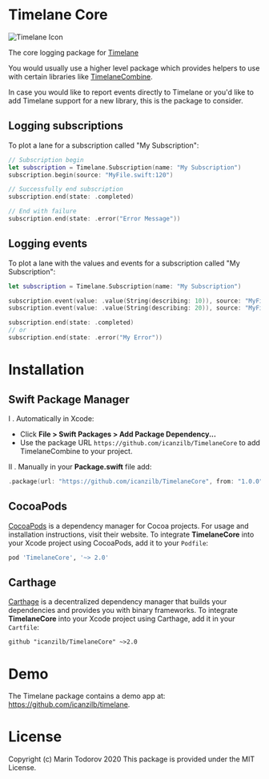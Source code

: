 # Timelane Core

![Timelane Icon](etc/Icon_128x128@2x.png)

The core logging package for [Timelane](https://timelane.tools)

You would usually use a higher level package which provides helpers to use with certain libraries like [TimelaneCombine](https://github.com/icanzilb/TimelaneCombine).

In case you would like to report events directly to Timelane or you'd like to add Timelane support for a new library, this is the package to consider.

## Logging subscriptions

To plot a lane for a subscription called "My Subscription":

```swift
// Subscription begin
let subscription = Timelane.Subscription(name: "My Subscription")
subscription.begin(source: "MyFile.swift:120")

// Successfully end subscription
subscription.end(state: .completed)

// End with failure
subscription.end(state: .error("Error Message"))
```

## Logging events

To plot a lane with the values and events for a subscription called "My Subscription":

```swift
let subscription = Timelane.Subscription(name: "My Subscription")

subscription.event(value: .value(String(describing: 10)), source: "MyFile.swift:120")
subscription.event(value: .value(String(describing: 20)), source: "MyFile.swift:120")

subscription.end(state: .completed)
// or
subscription.end(state: .error("My Error"))
```

# Installation

## Swift Package Manager

I . Automatically in Xcode:

 - Click **File > Swift Packages > Add Package Dependency...**  
 - Use the package URL `https://github.com/icanzilb/TimelaneCore` to add TimelaneCombine to your project.

II . Manually in your **Package.swift** file add:

```swift
.package(url: "https://github.com/icanzilb/TimelaneCore", from: "1.0.0")
```

## CocoaPods

[CocoaPods](https://cocoapods.org) is a dependency manager for Cocoa projects. For usage and installation instructions, visit their website. To integrate **TimelaneCore** into your Xcode project using CocoaPods, add it to your `Podfile`:

```ruby
pod 'TimelaneCore', '~> 2.0'
```

## Carthage

[Carthage](https://github.com/Carthage/Carthage) is a decentralized dependency manager that builds your dependencies and provides you with binary frameworks. To integrate **TimelaneCore** into your Xcode project using Carthage, add it in your `Cartfile`:

```ogdl
github "icanzilb/TimelaneCore" ~>2.0
```

# Demo

The Timelane package contains a demo app at: https://github.com/icanzilb/timelane.

# License

Copyright (c) Marin Todorov 2020
This package is provided under the MIT License.
